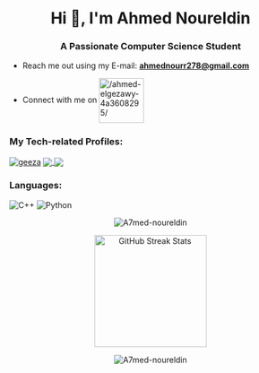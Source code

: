 <h1 align="center">Hi 👋, I'm Ahmed Noureldin</h1>
<h3 align="center">A Passionate Computer Science Student</h3>

- Reach me out using my E-mail: **ahmednourr278@gmail.com**

- Connect with me on <a href="https://www.linkedin.com/in/ahmed-noureldin-4a3608295/" target="blank"><img align="center" src="https://img.shields.io/badge/-Linkedin-0077B5?logo=Linkedin" width=80px alt="/ahmed-elgezawy-4a3608295/"/></a>


### My Tech-related Profiles:

<a href="https://codeforces.com/profile/Geeza" target="blank"><img align="center" src="https://img.shields.io/badge/-Codeforces-black?logo=codeforces" alt="geeza"/></a>
<a href="https://leetcode.com/u/Geeza1/" target="blank"><img align="center" src="https://img.shields.io/badge/-LeetCode-black?logo=leetcode"/>
</a>
<a href="https://stackoverflow.com/users/29079152/ahmed-mohamed-noureldin" target="blank"><img align="center" src="https://img.shields.io/badge/-Stackoverflow-black?logo=stackoverflow"/>
</a>

### Languages:

![C++](https://img.shields.io/badge/-C++-black?logo=C)
![Python](https://img.shields.io/badge/-Python-black?logo=Python)

<div align="center">

<img src="https://github-readme-stats.vercel.app/api?username=A7med-noureldin&show_icons=true&locale=en&theme=dark" alt="A7med-noureldin" /><br>

<img src="https://github-readme-streak-stats.herokuapp.com/?user=A7med-noureldin&theme=dark&date_format=j%20M%5B%20Y%5D&currStreakLabel=6FDA44&fire=6FDA44&ring=6FDA44" alt="GitHub Streak Stats" height="200" /><br>
 
<img src="https://github-readme-stats.vercel.app/api/top-langs?username=A7med-noureldin&show_icons=true&locale=en&layout=compact&theme=dark" alt="A7med-noureldin" />

</div>
